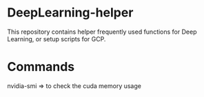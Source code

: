 # DeepLearning-helper
This repository contains helper frequently used functions for Deep Learning, or setup scripts for GCP.


# Commands
nvidia-smi => to check the cuda memory usage
